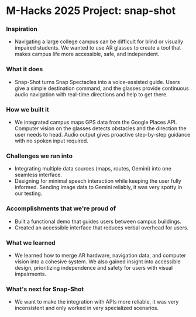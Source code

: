 # M-Hacks 2025 Project: snap-shot

### Inspiration
- Navigating a large college campus can be difficult for blind or visually impaired students. We wanted to use AR glasses to create a tool that makes campus life more accessible, safe, and independent.

### What it does
- Snap-Shot turns Snap Spectacles into a voice-assisted guide. Users give a simple destination command, and the glasses provide continuous audio navigation with real-time directions and help to get there.

### How we built it
- We integrated campus maps GPS data from the Google Places API. Computer vision on the glasses detects obstacles and the direction the user needs to head. Audio output gives proactive step-by-step guidance with no spoken input required.

### Challenges we ran into
- Integrating multiple data sources (maps, routes, Gemini) into one seamless interface.
- Designing for minimal speech interaction while keeping the user fully informed.
Sending image data to Gemini reliably, it was very spotty in our testing.

### Accomplishments that we're proud of
- Built a functional demo that guides users between campus buildings.
- Created an accessible interface that reduces verbal overhead for users.

### What we learned
- We learned how to merge AR hardware, navigation data, and computer vision into a cohesive system. We also gained insight into accessible design, prioritizing independence and safety for users with visual impairments.

### What's next for Snap-Shot
- We want to make the integration with APIs more reliable, it was very inconsistent and only worked in very specialized scenarios.
